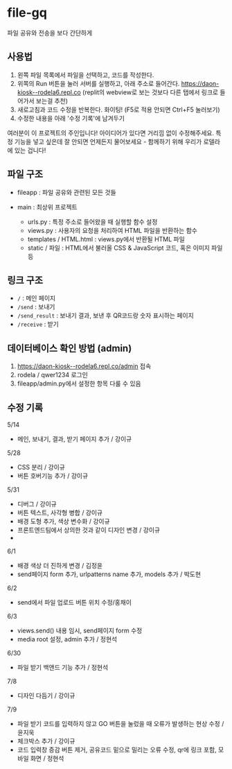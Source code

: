 # file-gq
파일 공유와 전송을 보다 간단하게

## 사용법
1. 왼쪽 파일 목록에서 파일을 선택하고, 코드를 작성한다.
2. 위쪽의 Run 버튼을 눌러 서버를 실행하고, 아래 주소로 들어간다. https://daon-kiosk--rodela6.repl.co (replit의 webview로 보는 것보다 다른 탭에서 링크로 들어가서 보는걸 추천)
3. 새로고침과 코드 수정을 반복한다. 화이팅! (F5로 적용 안되면 Ctrl+F5 눌러보기)
4. 수정한 내용을 아래 '수정 기록'에 남겨두기

여러분이 이 프로젝트의 주인입니다! 아이디어가 있다면 거리낌 없이 수정해주세요. 특정 기능을 넣고 싶은데 잘 안되면 언제든지 물어보세요 - 함께하기 위해 우리가 로델라에 있는 겁니다!

## 파일 구조
- fileapp : 파일 공유와 관련된 모든 것들 
- main : 최상위 프로젝트

  - urls.py : 특정 주소로 들어왔을 때 실행할 함수 설정
  - views.py : 사용자의 요청을 처리하여 HTML 파일을 반환하는 함수
  - templates / HTML.html : views.py에서 반환될 HTML 파일
  - static / 파일 : HTML에서 불러올 CSS & JavaScript 코드, 혹은 이미지 파일 등

## 링크 구조
- `/` : 메인 페이지
- `/send` : 보내기
- `/send_result` : 보내기 결과, 보낸 후 QR코드랑 숫자 표시하는 페이지
- `/receive` : 받기

## 데이터베이스 확인 방법 (admin)
1. https://daon-kiosk--rodela6.repl.co/admin 접속
2. rodela / qwer1234 로그인
3. fileapp/admin.py에서 설정한 항목 다룰 수 있음

## 수정 기록

5/14
- 메인, 보내기, 결과, 받기 페이지 추가 / 강이규

5/28
- CSS 분리 / 강이규
- 버튼 호버기능 추가 / 강이규

5/31
- 디버그 / 강이규
- 버튼 텍스트, 사각형 병합 / 강이규
- 배경 도형 추가, 색상 변수화 / 강이규
- 프론트엔드팀에서 상의한 것과 같이 디자인 변경 / 강이규
- 
6/1
- 배경 색상 더 진하게 변경 / 김정윤
- send페이지 form 추가, urlpatterns name 추가, models 추가 / 박도현

6/2
- send에서 파일 업로드 버튼 위치 수정/홍채이

6/3
- views.send() 내용 임시, send페이지 form 수정
- media root 설정, admin 추가 / 정현석

6/30
- 파일 받기 백앤드 기능 추가 / 정현석

7/8
- 디자인 다듬기 / 강이규

7/9
- 파일 받기 코드를 입력하지 않고 GO 버튼을 눌렀을 때 오류가 발생하는 현상 수정 / 윤지욱
- 체크박스 추가 / 강이규
- 코드 입력창 증감 버튼 제거, 공유코드 밑으로 밀리는 오류 수정, qr에 링크 포함, 모바일 화면 / 정현석
